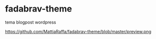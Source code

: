 # fadabrav-theme
tema blogpost wordpress

https://github.com/MattiaRaffa/fadabrav-theme/blob/master/preview.png
